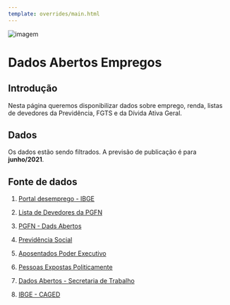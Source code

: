 ```yaml
---
template: overrides/main.html
---
```


![imagem](https://dadosabertostucano.org/assets/images/logo-dados-abertos.png)

# Dados Abertos Empregos 

## Introdução 

Nesta página queremos disponibilizar dados sobre emprego, renda, listas de devedores da Previdência, FGTS e da Dívida Ativa Geral. 

## Dados 

Os dados estão sendo filtrados. A previsão de publicação é para **junho/2021**.

## Fonte de dados 

1. [Portal desemprego - IBGE](https://www.ibge.gov.br/explica/desemprego.php)

2. [Lista de Devedores da PGFN](https://www.listadevedores.pgfn.gov.br/)

3. [PGFN - Dads Abertos](https://www.gov.br/pgfn/pt-br/assuntos/divida-ativa-da-uniao/dados-abertos) 

4. [Previdência Social](https://dados.gov.br/dataset/contribuintes-empregados-por-uf1) 

5. [Aposentados Poder Executivo](https://dados.gov.br/dataset/aposentados-poder-executivo-federal)

6. [Pessoas Expostas Politicamente](https://dados.gov.br/dataset/pessoas-expostas-politicamente)

7. [Dados Abertos - Secretaria de Trabalho](https://www.gov.br/trabalho/pt-br/acesso-a-informacao/dados-abertos)

8. [IBGE - CAGED](https://ces.ibge.gov.br/base-de-dados/metadados/mte/cadastro-geral-de-empregados-e-desempregados-caged.html)